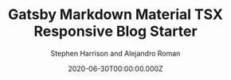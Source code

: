 ---
title: Gatsby Markdown Material TSX Responsive Blog Starter
github: https://github.com/stephen-cloud/gatsby-markdown-material-typescript-starter
demo: https://gatsby-markdown-material-typescript-starter.stephen.cloud/
author: Stephen Harrison and Alejandro Roman
archetype:
  - Blog
  - Portfolio
ssg:
  - Gatsby
cms:
  - Markdown
date: 2020-06-30T00:00:00.000Z
description: Markdown Material UI TypeScript/TSX
draft: false
publish_date: '2020-06-21T17:57:54Z'
update_date: '2020-07-03T15:37:53Z'
github_star: 6
github_fork: 7
---